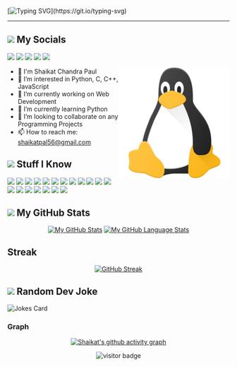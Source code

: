 [![Typing SVG](https://readme-typing-svg.herokuapp.com?font=Helvetica&color=d9d9d9&size=30&center=true&vCenter=true&width=900&lines=Hi+There+!+;This+is+Shaikat+Chandra+Paul+;WellCome+To+My+Github+Profile+;)](https://git.io/typing-svg)
<hr>

<h2><img src="https://media.giphy.com/media/2Wg89Ea84IMmkxMngo/giphy.gif" height="20"> My Socials</h2> 
<p>
  <a href="mailto:shaikatpal56@gmail.com" target="_blank"><img height="28" src = "https://img.shields.io/badge/email-8B89CC?&style=for-the-badge&logo=protonmail&logoColor=white"></a>
  <a href="https://www.linkedin.com/in/shaikat-paul" target="_blank"> <img height="28" src = "https://img.shields.io/badge/-LinkedIn-0e76a8?style=for-the-badge&logo=Linkedin&logoColor=white"></a>
  <a href="https://twitter.com/pal_shaikat" target="_blank"><img height="28" src = "https://img.shields.io/badge/-Twitter-00acee?style=for-the-badge&logo=Twitter&logoColor=white"></a>
  <a href="#" target="_blank"><img height="30" src = "https://img.shields.io/badge/DEV.TO-%230A0A0A.svg?&style=for-the-badge&logo=dev-dot-to&logoColor=white"></a>
  <a href="#" target="_blank"><img height="28" src = "https://img.shields.io/badge/-Instagram-e95950?style=for-the-badge&logo=Instagram&logoColor=white"></a>
</p>

<img align ="right" src = "linux.png" width="250" height="250">

- 👋 I'm Shaikat Chandra Paul
- 👀 I’m interested in Python, C, C++, JavaScript
- 🔭 I’m currently working on Web Development
- 🌱 I’m currently learning Python
- 👯 I’m looking to collaborate on any Programming Projects
- 📫 How to reach me: shaikatpal56@gmail.com

<h2><img src="https://media.giphy.com/media/VdoIFLsMIlwzfKD520/giphy.gif" height="20"> Stuff I Know</h2> 

<p>
<img src="https://img.shields.io/badge/-HTML5-E34F26?style=flat-square&logo=html5&logoColor=white" height="25"> 
<img src="https://img.shields.io/badge/-CSS3-1572B6?style=flat-square&logo=css3" height="25"> 
<img src="https://img.shields.io/badge/-C-F7DF1E?style=flat-square&logo=C&logoColor=black" height="25"> 
<img src="https://img.shields.io/badge/-C++-00599C?style=flat-square&logo=c" height="25"> 
<img src="https://img.shields.io/badge/-Linux-black?style=flat-square&logo=Linux" height="25"> 
<img src="https://img.shields.io/badge/-Git-black?style=flat-square&logo=git" height="25"> 
<img src="https://img.shields.io/badge/-GitHub-181717?style=flat-square&logo=github" height="25"> 
<img src="https://img.shields.io/badge/-MongoDB-47A248?style=flat-square&logo=mongodb&logoColor=white" height="25"> 
<!-- <img src="https://img.shields.io/badge/-Docker-black?style=flat-square&logo=docker&logoColor=blue" height="25"> -->
<!-- <img src="https://img.shields.io/badge/-Figma-F24E1E?style=flat-square&logo=figma&logoColor=white" height="25"> -->
<img src="https://img.shields.io/badge/-Canva-20c4cb?style=flat-square&logo=canva&logoColor=white" height="25">
<img src="https://img.shields.io/badge/-Illustrator-ff9a00?style=flat-square&logo=adobe-illustrator&logoColor=white" height="25">
<img src="https://img.shields.io/badge/-ReactJS-E34F26?style=flat-square&logo=react&logoColor=white" height="25">
<img src="https://img.shields.io/badge/-JavaScript-410559?style=flat-square&logo=javascript&logoColor=white" height="25">
<img src="https://img.shields.io/badge/-Python-054d85?style=flat-square&logo=python&logoColor=white" height="25">
<img src="https://img.shields.io/badge/-NodeJS-698505?style=flat-square&logo=node.js&logoColor=white" height="25">
<img src="https://img.shields.io/badge/-Bootstrap-121D33?style=flat-square&logo=bootstrap&logoColor=white" height="25">
<img src="https://img.shields.io/badge/-ExpressJS-DA3940?style=flat-square&logo=Express&logoColor=white" height="25">
<img src="https://img.shields.io/badge/-Wordpress-041562?style=flat-square&logo=Wordpress&logoColor=white" height="25">
<img src="https://img.shields.io/badge/-PHP-db0fa5?style=flat-square&logo=php&logoColor=white" height="25">
<img src="https://img.shields.io/badge/-Django-092E20?style=flat-square&logo=Django&logoColor=white" height="25">
</p>

<h2><img src="https://media.giphy.com/media/cj87CxfRtrUifF3Ryk/giphy.gif" height="25"> My GitHub Stats</h2>

<div align="center">

[![My GitHub Stats](https://github-readme-stats.vercel.app/api/?username=shaikat17&count_private=true&theme=midnight-purple&show_icons=true)]()
[![My GitHub Language Stats](https://github-readme-stats.vercel.app/api/top-langs/?username=shaikat17&langs_count=10&theme=midnight-purple)]()
  
 </div>
 
 <h2>Streak</h2>
 
 <div align="center">

  [![GitHub Streak](https://github-readme-streak-stats.herokuapp.com/?user=shaikat17&theme=chartreuse-dark)](https://git.io/streak-stats)
  
  </div>

<h2><img src="https://media.tenor.com/images/2c67c79dca6f61769ff19a3d23e7a37f/tenor.gif" height="25"> Random Dev Joke</h2>

![Jokes Card](https://readme-jokes.vercel.app/api?bgColor=%23000&textColor=%23ffff&qColor=%23ffffff&aColor=%23ffffff&borderColor=%23&codeColor=%23ffffff)
 ### Graph

<div align="center">
  
  [![Shaikat's github activity graph](https://activity-graph.herokuapp.com/graph?username=shaikat17&&bg_color=000000&color=00FF00&line=FFFF00&point=00ADFE&area=true)](https://activity-graph.herokuapp.com/graph?username=shaikat17&theme=dracula)

 </div>

<div align="center">
  
![visitor badge](https://visitor-badge.glitch.me/badge?page_id=shaikat17.visitor-badge)
  
</div>
